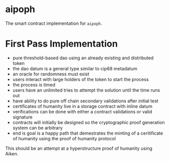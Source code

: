 # aipoph

The smart contract implementation for `aipoph`.

# First Pass Implementation

- pure threshold-based dao using an already existing and distributed token
- the dao datum is a general type similar to cip68 metadatum
- an oracle for randomness must exist
- users interact with large holders of the token to start the process
- the process is timed
- users have an unlimited tries to attempt the solution until the time runs out
- have ability to do pure off chain secondary validations after initial test
- certificates of humanity live in a storage contract with inline datum
- verifications can be done with either a contract validations or valid signature
- contracts will initially be designed so the cryptographic proof generation system can be arbitrary
- end is goal is a happy path that demestrates the minting of a ceritificate of humanity using the proof of humanity protocol

This should be an attempt at a hyperstructure proof of humanity using Aiken.
